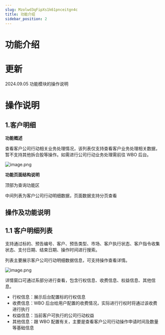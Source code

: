 ```yaml
---
slug: Mzolwd3qFipXs1k61pnceitgn4c
title: 功能介绍
sidebar_position: 2
---
```



# 功能介绍


# 更新


2024.09.05   功能模块的操作说明


# 操作说明


## 1.客户明细


**功能概述**


查看客户公司行动相关业务处理情况，该列表仅支持查看客户业务处理相关数据，暂不支持其他拆合股等操作。如需进行公司行动业务处理需前往 WBO 后台。


![image.png](/assets/224aedd822f0284e87bf5665169c49e8.png)


**功能页面结构说明**


顶部为查询功能区


中间列表为客户公司行动明细数据，页面数据支持分页查看


## **操作及功能说明**


## 1.1 客户明细列表


支持通过标的、预告编号、客户、预告类型、市场、客户执行状态、客户指令收集状态、支付日期、结束日期、操作时间进行搜索。


列表主要展示客户公司行动明细数据信息，可支持操作查看详情。


![image.png](/assets/a3adfbc02766eb5fc80691998dbd9587.png)


详情窗口可通过系部分进行查看，包含行权信息、收费信息、权益信息、其他信息。

- 行权信息：展示后台配置标的行权信息
- 收费信息：WBO 后台给用户配置的收费情况，实际进行行权时将通过该收费进行执行
- 权益信息：当前客户可执行的公司行动权益
- 其他信息：跟 WBO 配置有关，主要是查看客户公司行动操作申请时间及数量等基础信息
